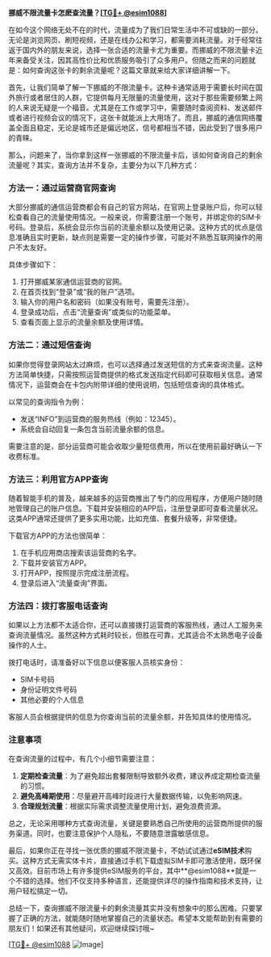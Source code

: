 **挪威不限流量卡怎麽查流量？[[TG💪+ @esim1088](https://t.me/s/esim1088)]**

在如今这个网络无处不在的时代，流量成为了我们日常生活中不可或缺的一部分。无论是浏览网页、刷短视频，还是在线办公和学习，都需要消耗流量。对于经常往返于国内外的朋友来说，选择一张合适的流量卡尤为重要。而挪威的不限流量卡近年来备受关注，因其高性价比和优质服务吸引了众多用户。但随之而来的问题就是：如何查询这张卡的剩余流量呢？这篇文章就来给大家详细讲解一下。

首先，让我们简单了解一下挪威的不限流量卡。这种卡通常适用于需要长时间在国外旅行或者居住的人群，它提供每月无限量的流量使用，这对于那些需要频繁上网的人来说无疑是一个福音。尤其是在工作或学习中，需要随时查阅资料、发送邮件或者进行视频会议的情况下，这张卡就能派上大用场了。而且，挪威的通信网络覆盖全面且稳定，无论是城市还是偏远地区，信号都相当不错，因此受到了很多用户的青睐。

那么，问题来了，当你拿到这样一张挪威的不限流量卡后，该如何查询自己的剩余流量呢？其实，查询方法并不复杂，主要分为以下几种方式：

### 方法一：通过运营商官网查询

大部分挪威的通信运营商都会有自己的官方网站，在官网上登录账户后，你可以轻松查看自己的流量使用情况。一般来说，你需要注册一个账号，并绑定你的SIM卡号码。登录后，系统会显示你当前的流量余额以及使用记录。这种方式的优点是信息准确且实时更新，缺点则是需要一定的操作步骤，可能对不熟悉互联网操作的用户不太友好。

具体步骤如下：
1. 打开挪威某家通信运营商的官网。
2. 在首页找到“登录”或“我的账户”选项。
3. 输入你的用户名和密码（如果没有账号，需要先注册）。
4. 登录成功后，点击“流量查询”或类似的功能菜单。
5. 查看页面上显示的流量余额及使用详情。

### 方法二：通过短信查询

如果你觉得登录网站太过麻烦，也可以选择通过发送短信的方式来查询流量。这种方法简单快捷，只需按照运营商提供的格式发送指定代码即可获取相关信息。通常情况下，运营商会在卡包内附带详细的使用说明，包括短信查询的具体格式。

以常见的查询指令为例：
- 发送“INFO”到运营商的服务热线（例如：12345）。
- 系统会自动回复一条包含当前流量余额的信息。

需要注意的是，部分运营商可能会收取少量短信费用，所以在使用前最好确认一下收费标准。

### 方法三：利用官方APP查询

随着智能手机的普及，越来越多的运营商推出了专门的应用程序，方便用户随时随地管理自己的账户信息。下载并安装相应的APP后，注册登录即可查看流量状况。这类APP通常还提供了更多实用功能，比如充值、套餐升级等，非常便捷。

下载官方APP的方法也很简单：
1. 在手机应用商店搜索该运营商的名字。
2. 下载并安装官方APP。
3. 打开APP，按照提示完成注册流程。
4. 登录后进入“流量查询”界面。

### 方法四：拨打客服电话查询

如果以上方法都不太适合你，还可以直接拨打运营商的客服热线，通过人工服务来查询流量情况。虽然这种方式耗时较长，但胜在可靠，尤其适合不太熟悉电子设备操作的人士。

拨打电话时，请准备好以下信息以便客服人员核实身份：
- SIM卡号码
- 身份证明文件号码
- 其他必要的个人信息

客服人员会根据提供的信息为你查询当前的流量余额，并告知具体的使用情况。

### 注意事项

在查询流量的过程中，有几个小细节需要注意：
1. **定期检查流量**：为了避免超出套餐限制导致额外收费，建议养成定期检查流量的习惯。
2. **避免高峰期使用**：尽量避开高峰时段进行大量数据传输，以免影响网速。
3. **合理规划流量**：根据实际需求调整流量使用计划，避免浪费资源。

总之，无论采用哪种方式查询流量，关键是要熟悉自己所使用的运营商所提供的服务渠道。同时，也要注意保护个人隐私，不要随意泄露敏感信息。

最后，如果你正在寻找一张优质的挪威不限流量卡，不妨试试通过**eSIM技术**购买。这种方式无需实体卡片，直接通过手机下载虚拟SIM卡即可激活使用，既环保又高效。目前市场上有许多提供eSIM服务的平台，其中**@esim1088**就是一个不错的选择。他们不仅支持多种语言，还能提供详尽的操作指南和技术支持，让用户轻松搞定一切。

总结一下，查询挪威不限流量卡的剩余流量其实并没有想象中的那么困难。只要掌握了正确的方法，就能随时随地掌握自己的流量状态。希望本文能帮助到有需要的朋友们！如果还有其他疑问，欢迎继续探讨哦~

[[TG💪+ @esim1088](https://t.me/s/esim1088) ![Image](https://i.postimg.cc/4NQfJmqS/Snipaste-2025-05-13-00-14-12.png)]